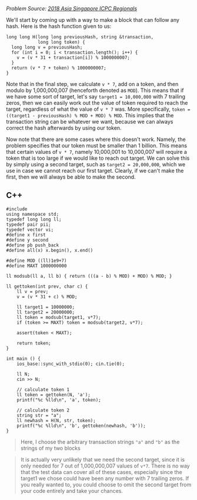 _Problem Source: [2018 Asia Singapore ICPC Regionals](https://asiasg18.kattis.com/problems)_

We'll start by coming up with a way to make a block that can follow any hash. Here is the hash function given to us:
<pre class="line-numbers"><code class="language-c++">long long H(long long previousHash, string &transaction,
            long long token) {
  long long v = previousHash;
  for (int i = 0; i < transaction.length(); i++) {
    v = (v * 31 + transaction[i]) % 1000000007;
  }
  return (v * 7 + token) % 1000000007;
}
</code></pre>

Note that in the final step, we calculate `v * 7`, add on a token, and then modulo by 1,000,000,007 (henceforth denoted as `MOD`). This means that if we have some sort of target, let's say `target1 = 10,000,000` with 7 trailing zeros, then we can easily work out the value of token required to reach the target, regardless of what the value of `v * 7` was. More specifically, `token = ((target1 - previousHash) % MOD + MOD) % MOD`. This implies that the transaction string can be whatever we want, because we can always correct the hash afterwards by using our token.

Now note that there are some cases where this doesn't work. Namely, the problem specifies that our token must be smaller than 1 billion. This means that certain values of `v * 7`, namely 10,000,001 to 10,000,007 will require a token that is too large if we would like to reach out target. We can solve this by simply using a second target, such as `target2 = 20,000,000`, which we use in case we cannot reach our first target. Clearly, if we can't make the first, then we will always be able to make the second.

## C++
<pre class="line-numbers"><code class="language-c++">#include <bits/stdc++.h>
using namespace std;
typedef long long ll;
typedef pair<int, int> pii;
typedef vector<int> vi;
#define x first
#define y second
#define pb push_back
#define all(x) x.begin(), x.end()

#define MOD ((ll)1e9+7)
#define MAXT 1000000000

ll modsub(ll a, ll b) { return (((a - b) % MOD) + MOD) % MOD; }

ll gettoken(int prev, char c) {
	ll v = prev;
	v = (v * 31 + c) % MOD;

	ll target1 = 10000000;
	ll target2 = 20000000;
	ll token = modsub(target1, v*7);
	if (token >= MAXT) token = modsub(target2, v*7);

	assert(token < MAXT);

	return token;
}

int main () {
	ios_base::sync_with_stdio(0); cin.tie(0);

	ll N;
	cin >> N;

    // calculate token 1
	ll token = gettoken(N, 'a');
	printf("%c %lld\n", 'a', token);

    // calculate token 2
	string str = "a";
	ll newhash = H(N, str, token);
	printf("%c %lld\n", 'b', gettoken(newhash, 'b'));
}
</code></pre>
> Here, I choose the arbitrary transaction strings `"a"` and `"b"` as the strings of my two blocks

> It is actually very unlikely that we need the second target, since it is only needed for 7 out of 1,000,000,007 values of `v*7`. There is no way that the test data can cover all of these cases, especially since the target1 we chose could have been any number with 7 trailing zeros. If you really wanted to, you could choose to omit the second target from your code entirely and take your chances.
